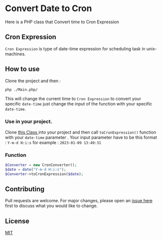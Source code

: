 # Convert Date to Cron
Here is a PHP class that Convert time to Cron Expression

## Cron Expression 
`Cron Expression` is type of date-time expression for scheduling task in unix-machines.

## How to use
Clone the project and then :
```bash
php ./Main.php/
```
This will change the current time to `Cron Expression` to convert your specific `date-time` just change the input of the function with your specific `date-time`.
### Use in your project.
Clone <a href="https://github.com/2x-Hra/convert-to-cron/blob/master/app/CronConverter.php"> this Class <a> into your project and then call `toCronExpression()` function with your `date-time` parameter .
Your input parameter have to be this format :  ` Y-m-d H:i:s ` for example : `2023-01-09 13:49:31`
### Function
```php
$Converter = new CronConverter();
$date = date("Y-m-d H:i:s");
$Converter->toCronExpression($date);
```

## Contributing

Pull requests are welcome. For major changes, please open an <a href="https://github.com/2x-Hra/convert-to-cron/issues"> issue here </a> first
to discuss what you would like to change.


## License

[MIT](https://choosealicense.com/licenses/mit/)
